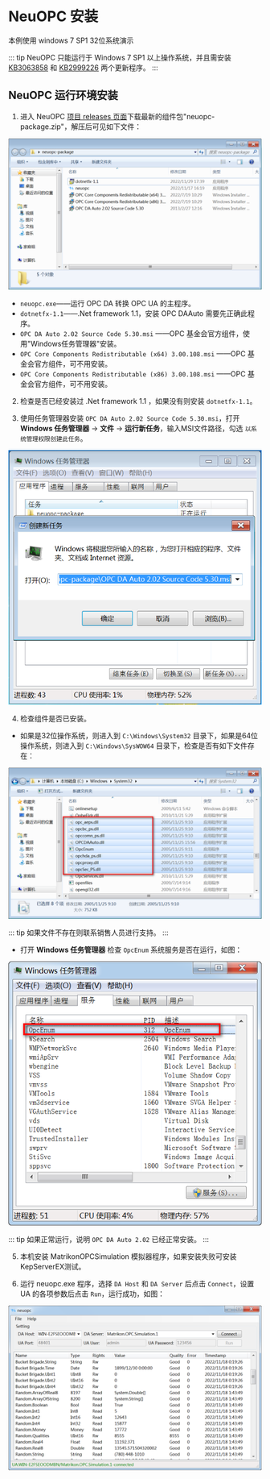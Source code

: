 # NeuOPC 安装

本例使用 windows 7 SP1 32位系统演示

::: tip
NeuOPC 只能运行于 Windows 7 SP1 以上操作系统，并且需安装 [KB3063858](https://www.microsoft.com/zh-CN/download/details.aspx?id=47409) 和 [KB2999226](https://www.microsoft.com/zh-cn/download/details.aspx?id=49077) 两个更新程序。
:::

## NeuOPC 运行环境安装

1. 进入 NeuOPC [项目 releases 页面](https://github.com/neugates/neuopc/releases)下载最新的组件包"neuopc-package.zip"，解压后可见如下文件：

![package](./assets/package.png)

* `neuopc.exe`——运行 OPC DA 转换 OPC UA 的主程序。
* `dotnetfx-1.1`——.Net framework 1.1，安装 OPC DAAuto 需要先正确此程序。
* `OPC DA Auto 2.02 Source Code 5.30.msi` ——OPC 基金会官方组件，使用"Windows任务管理器"安装。
* `OPC Core Components Redistributable (x64) 3.00.108.msi` ——OPC 基金会官方组件，可不用安装。
* `OPC Core Components Redistributable (x86) 3.00.108.msi` ——OPC 基金会官方组件，可不用安装。

2. 检查是否已经安装过 .Net framework 1.1 ，如果没有则安装 `dotnetfx-1.1`。

3. 使用任务管理器安装 `OPC DA Auto 2.02 Source Code 5.30.msi`，打开 **Windows 任务管理器** -> **文件** -> **运行新任务**，输入MSI文件路径，勾选 `以系统管理权限创建此任务`。

![install-auto](./assets/install-auto.png)

4. 检查组件是否已安装。

* 如果是32位操作系统，则进入到 `C:\Windows\System32` 目录下，如果是64位操作系统，则进入到 `C:\Windows\SysWOW64` 目录下，检查是否有如下文件存在：

![core-components](./assets/core-components.png)

::: tip
如果文件不存在则联系销售人员进行支持。
:::

* 打开 **Windows 任务管理器** 检查 `OpcEnum` 系统服务是否在运行，如图：

![opcenum](./assets/opcenum.png)

::: tip
如果正常运行，说明 `OPC DA Auto 2.02` 已经正常安装。
:::

5. 本机安装 MatrikonOPCSimulation 模拟器程序，如果安装失败可安装KepServerEX测试。

6. 运行 neuopc.exe 程序，选择 `DA Host` 和 `DA Server` 后点击 `Connect`，设置 UA 的各项参数后点击 `Run`，运行成功，如图：

![local-neuopc](./assets/local-neuopc.png)
